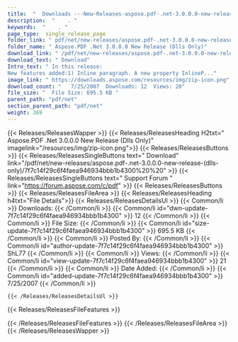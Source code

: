 ```yaml
---
title:  "  Downloads ---New-Releases-aspose.pdf-.net-3.0.0.0-new-release-(dlls-only) . " 
description:  "    . " 
keywords:  "    . " 
page_type:  single_release_page
folder_link: " pdf/net/new-releases/aspose.pdf-.net-3.0.0.0-new-release-(dlls-only)/"
folder_name: " Aspose.PDF .Net 3.0.0.0 New Release (Dlls Only)"
download_link: " /pdf/net/new-releases/aspose.pdf-.net-3.0.0.0-new-release-(dlls-only)/7f7c14f29c6f4faea946934bbb1b4300"
download_text: " Download"
Intro_text: " In this release:
New features added:1) Inline paragraph. A new property InlineP..."
image_link: " https://downloads.aspose.com/resources/img/zip-icon.png"
download_count: "   7/25/2007  Downloads: 12  Views: 20"
file_size: "  File Size: 695.5 KB "
parent_path: "pdf/net"
section_parent_path: "pdf/net"
weight: 369 
---
```


{{< Releases/ReleasesWapper >}}
  {{< Releases/ReleasesHeading H2txt=" Aspose.PDF .Net 3.0.0.0 New Release (Dlls Only)" imagelink="/resources/img/zip-icon.png">}}
  {{< Releases/ReleasesButtons >}}
    {{< Releases/ReleasesSingleButtons text=" Download" link="/pdf/net/new-releases/aspose.pdf-.net-3.0.0.0-new-release-(dlls-only)/7f7c14f29c6f4faea946934bbb1b4300%20%20" >}}
    {{< Releases/ReleasesSingleButtons text=" Support Forum " link="https://forum.aspose.com/c/pdf" >}}
  {{< Releases/ReleasesButtons >}}
  {{< Releases/ReleasesFileArea >}}
    {{< Releases/ReleasesHeading h4txt="File Details">}}
    {{< Releases/ReleasesDetailsUl >}}
            {{< Common/li  >}} Downloads: {{< /Common/li >}} 
      {{< Common/li id="dwn-update-7f7c14f29c6f4faea946934bbb1b4300" >}} 12 {{< /Common/li >}} 
      {{< Common/li  >}} File Size: {{< /Common/li >}} 
      {{< Common/li id="size-update-7f7c14f29c6f4faea946934bbb1b4300" >}} 695.5 KB {{< /Common/li >}} 
      {{< Common/li  >}} Posted By: {{< /Common/li >}} 
      {{< Common/li id="author-update-7f7c14f29c6f4faea946934bbb1b4300" >}} ShL77 {{< /Common/li >}} 
      {{< Common/li  >}} Views: {{< /Common/li >}} 
      {{< Common/li id="view-update-7f7c14f29c6f4faea946934bbb1b4300" >}} 21 {{< /Common/li >}} 
      {{< Common/li  >}} Date Added: {{< /Common/li >}} 
      {{< Common/li id="added-update-7f7c14f29c6f4faea946934bbb1b4300" >}} 7/25/2007 {{< /Common/li >}} 

    {{< /Releases/ReleasesDetailsUl >}}

  {{< Releases/ReleasesFileFeatures >}}
      
  {{< /Releases/ReleasesFileFeatures >}}
 {{< /Releases/ReleasesFileArea >}}
{{< /Releases/ReleasesWapper >}}


